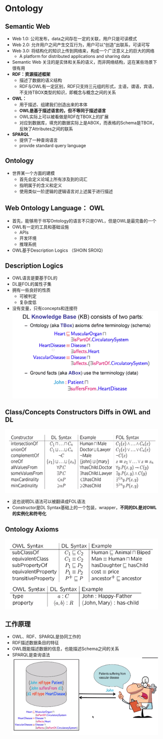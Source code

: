 # Ontology

## Semantic Web
+ Web 1.0: 公司发布，data之间存在一定的关联，用户只是可读模式
+ Web 2.0: 允许用户之间产生交互行为，用户可以“创造”出联系，可读可写
+ Web 3.0: 将结构化的知识上传到网络来，构成一个广泛意义上的巨大的网络
  + A platform for distributed applications and sharing data
+ Semantic Web 关注的是实体和关系的语义，而非网络结构，这在某些场景下很有用
+ **RDF：资源描述框架**
  + 描述了数据的语义结构
  + RDF与OWL有一定区别，RDF只支持三元组的形式，主语，谓语，宾语，不支持TBOX类型的知识，即概念与概念之间的关系
+ **OWL：**
  + 用于描述、组建我们创造出来的本体
  + **OWL是基于描述语言的，但不等同于描述语言**
  + OWL实际上可以被看做是RDF在TBOX上的扩展
  + 对应到数据库，填充的数据实际上是ABOX，而表格的Schema是TBOX，反映了Attributes之间的联系
+ **SPARQL**
  + 提供了一种查询语言
  + provide standard query language

## Ontology
+ 世界某一个方面的建模
  + 首先会定义论域上所有涉及到的词汇
  + 指明属于的含义和定义
  + 使用类似一阶逻辑的逻辑语言对上述属于进行描述

## Web Ontology Language： OWL
+ 首先，能够用于书写Ontology的语言不只是OWL，但是OWL是最完备的一个
+ OWL有一定的工具和基础设施
  + APIs
  + 开发环境
  + 推理系统
+ OWL基于Description Logics （$\text{SHOIN SROIQ}$）

## Description Logics
+ OWL语言是要基于DL的
+ DL是FOL的属性子集
+ 拥有一些良好的性质
  + 可被判定
  + 复杂度低
+ 没有变量，只有concepts和连接符  
![](img/2020-03-10-14-39-34.png)

## Class/Concepts Constructors Diffs in OWL and DL
![](img/2020-03-10-14-42-14.png)
+ 这也说明DL语法可以被翻译成FOL语法
+ Constructor是DL Syntax基础上的一个包装，wrapper，**不同的DL是对OWL的实例化和符号化**

## Ontology Axioms
![](img/2020-03-10-14-44-12.png)

## 工作原理
+ OWL、RDF、SPARQL是协同工作的
+ RDF描述数据条目的特征
+ OWL既能描述数据的信息，也能描述Schema之间的关系
+ SPARQL是查询语法  
![](img/2020-03-10-15-07-07.png)
